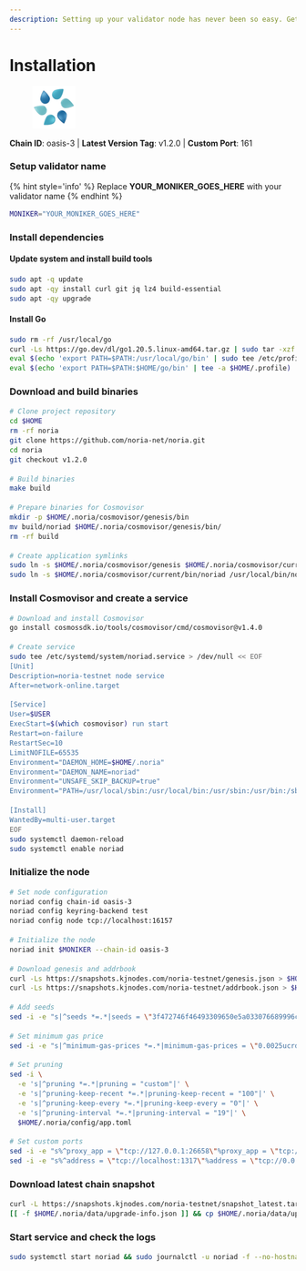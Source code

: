 ```yaml
---
description: Setting up your validator node has never been so easy. Get your validator running in minutes by following step by step instructions.
---
```


# Installation

<figure><img src="https://raw.githubusercontent.com/kj89/cosmos-images/main/logos/noria.png" alt=""><figcaption></figcaption></figure>

**Chain ID**: oasis-3 | **Latest Version Tag**: v1.2.0 | **Custom Port**: 161

### Setup validator name

{% hint style='info' %}
Replace **YOUR_MONIKER_GOES_HERE** with your validator name
{% endhint %}

```bash
MONIKER="YOUR_MONIKER_GOES_HERE"
```

### Install dependencies

#### Update system and install build tools

```bash
sudo apt -q update
sudo apt -qy install curl git jq lz4 build-essential
sudo apt -qy upgrade
```

#### Install Go

```bash
sudo rm -rf /usr/local/go
curl -Ls https://go.dev/dl/go1.20.5.linux-amd64.tar.gz | sudo tar -xzf - -C /usr/local
eval $(echo 'export PATH=$PATH:/usr/local/go/bin' | sudo tee /etc/profile.d/golang.sh)
eval $(echo 'export PATH=$PATH:$HOME/go/bin' | tee -a $HOME/.profile)
```

### Download and build binaries

```bash
# Clone project repository
cd $HOME
rm -rf noria
git clone https://github.com/noria-net/noria.git
cd noria
git checkout v1.2.0

# Build binaries
make build

# Prepare binaries for Cosmovisor
mkdir -p $HOME/.noria/cosmovisor/genesis/bin
mv build/noriad $HOME/.noria/cosmovisor/genesis/bin/
rm -rf build

# Create application symlinks
sudo ln -s $HOME/.noria/cosmovisor/genesis $HOME/.noria/cosmovisor/current -f
sudo ln -s $HOME/.noria/cosmovisor/current/bin/noriad /usr/local/bin/noriad -f
```

### Install Cosmovisor and create a service

```bash
# Download and install Cosmovisor
go install cosmossdk.io/tools/cosmovisor/cmd/cosmovisor@v1.4.0

# Create service
sudo tee /etc/systemd/system/noriad.service > /dev/null << EOF
[Unit]
Description=noria-testnet node service
After=network-online.target

[Service]
User=$USER
ExecStart=$(which cosmovisor) run start
Restart=on-failure
RestartSec=10
LimitNOFILE=65535
Environment="DAEMON_HOME=$HOME/.noria"
Environment="DAEMON_NAME=noriad"
Environment="UNSAFE_SKIP_BACKUP=true"
Environment="PATH=/usr/local/sbin:/usr/local/bin:/usr/sbin:/usr/bin:/sbin:/bin:/usr/games:/usr/local/games:/snap/bin:$HOME/.noria/cosmovisor/current/bin"

[Install]
WantedBy=multi-user.target
EOF
sudo systemctl daemon-reload
sudo systemctl enable noriad
```

### Initialize the node

```bash
# Set node configuration
noriad config chain-id oasis-3
noriad config keyring-backend test
noriad config node tcp://localhost:16157

# Initialize the node
noriad init $MONIKER --chain-id oasis-3

# Download genesis and addrbook
curl -Ls https://snapshots.kjnodes.com/noria-testnet/genesis.json > $HOME/.noria/config/genesis.json
curl -Ls https://snapshots.kjnodes.com/noria-testnet/addrbook.json > $HOME/.noria/config/addrbook.json

# Add seeds
sed -i -e "s|^seeds *=.*|seeds = \"3f472746f46493309650e5a033076689996c8881@noria-testnet.rpc.kjnodes.com:16159\"|" $HOME/.noria/config/config.toml

# Set minimum gas price
sed -i -e "s|^minimum-gas-prices *=.*|minimum-gas-prices = \"0.0025ucrd\"|" $HOME/.noria/config/app.toml

# Set pruning
sed -i \
  -e 's|^pruning *=.*|pruning = "custom"|' \
  -e 's|^pruning-keep-recent *=.*|pruning-keep-recent = "100"|' \
  -e 's|^pruning-keep-every *=.*|pruning-keep-every = "0"|' \
  -e 's|^pruning-interval *=.*|pruning-interval = "19"|' \
  $HOME/.noria/config/app.toml

# Set custom ports
sed -i -e "s%^proxy_app = \"tcp://127.0.0.1:26658\"%proxy_app = \"tcp://127.0.0.1:16158\"%; s%^laddr = \"tcp://127.0.0.1:26657\"%laddr = \"tcp://127.0.0.1:16157\"%; s%^pprof_laddr = \"localhost:6060\"%pprof_laddr = \"localhost:16160\"%; s%^laddr = \"tcp://0.0.0.0:26656\"%laddr = \"tcp://0.0.0.0:16156\"%; s%^prometheus_listen_addr = \":26660\"%prometheus_listen_addr = \":16166\"%" $HOME/.noria/config/config.toml
sed -i -e "s%^address = \"tcp://localhost:1317\"%address = \"tcp://0.0.0.0:16117\"%; s%^address = \":8080\"%address = \":16180\"%; s%^address = \"localhost:9090\"%address = \"0.0.0.0:16190\"%; s%^address = \"localhost:9091\"%address = \"0.0.0.0:16191\"%; s%:8545%:16145%; s%:8546%:16146%; s%:6065%:16165%" $HOME/.noria/config/app.toml
```

### Download latest chain snapshot

```bash
curl -L https://snapshots.kjnodes.com/noria-testnet/snapshot_latest.tar.lz4 | tar -Ilz4 -xf - -C $HOME/.noria
[[ -f $HOME/.noria/data/upgrade-info.json ]] && cp $HOME/.noria/data/upgrade-info.json $HOME/.noria/cosmovisor/genesis/upgrade-info.json
```

### Start service and check the logs

```bash
sudo systemctl start noriad && sudo journalctl -u noriad -f --no-hostname -o cat
```
